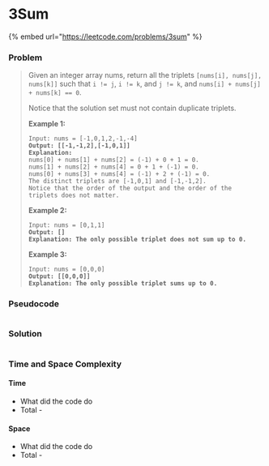 # 3Sum

{% embed url="https://leetcode.com/problems/3sum" %}

### Problem

> Given an integer array nums, return all the triplets `[nums[i], nums[j], nums[k]]` such that `i != j`, `i != k`, and `j != k`, and `nums[i] + nums[j] + nums[k] == 0`.
>
> Notice that the solution set must not contain duplicate triplets.
>
> &#x20;
>
> **Example 1:**
>
> <pre><code>Input: nums = [-1,0,1,2,-1,-4]
> <strong>Output: [[-1,-1,2],[-1,0,1]]
> </strong><strong>Explanation:
> </strong>nums[0] + nums[1] + nums[2] = (-1) + 0 + 1 = 0.
> nums[1] + nums[2] + nums[4] = 0 + 1 + (-1) = 0.
> nums[0] + nums[3] + nums[4] = (-1) + 2 + (-1) = 0.
> The distinct triplets are [-1,0,1] and [-1,-1,2].
> Notice that the order of the output and the order of the triplets does not matter.</code></pre>
>
> **Example 2:**
>
> <pre><code>Input: nums = [0,1,1]
> <strong>Output: []
> </strong><strong>Explanation: The only possible triplet does not sum up to 0.</strong></code></pre>
>
> **Example 3:**
>
> <pre><code>Input: nums = [0,0,0]
> <strong>Output: [[0,0,0]]
> </strong><strong>Explanation: The only possible triplet sums up to 0.</strong></code></pre>

### Pseudocode

```
```

### Solution

```
```

### Time and Space Complexity

#### Time

* What did the code do
* Total -

#### Space

* What did the code do
* Total -
